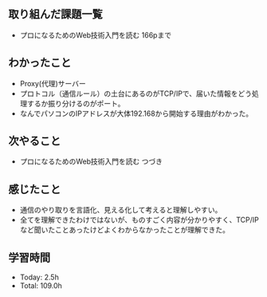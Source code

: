 ## 取り組んだ課題一覧
- プロになるためのWeb技術入門を読む 166pまで
## わかったこと
- Proxy(代理)サーバー
- プロトコル（通信ルール）の土台にあるのがTCP/IPで、届いた情報をどう処理するか振り分けるのがポート。
- なんでパソコンのIPアドレスが大体192.168から開始する理由がわかった。
## 次やること
- プロになるためのWeb技術入門を読む つづき
## 感じたこと
- 通信のやり取りを言語化、見える化して考えると理解しやすい。
- 全てを理解できたわけではないが、ものすごく内容が分かりやすく、TCP/IPなど聞いたことあったけどよくわからなかったことが理解できた。
## 学習時間
- Today: 2.5h
- Total: 109.0h
